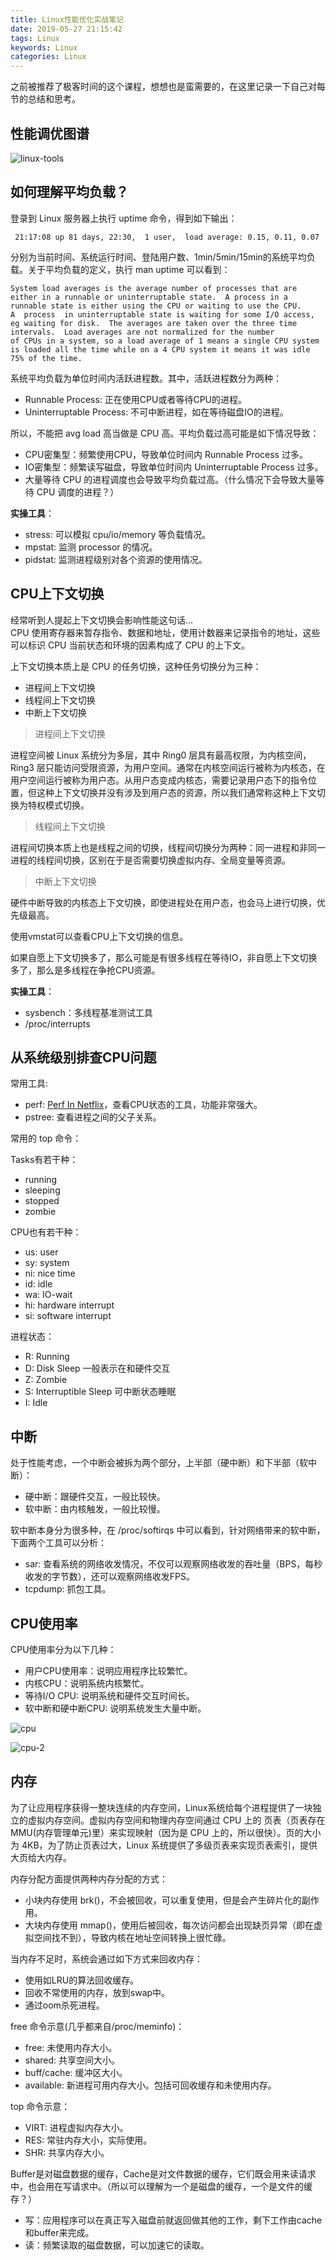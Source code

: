 ```yaml
---
title: Linux性能优化实战笔记
date: 2019-05-27 21:15:42
tags: Linux
keywords: Linux
categories: Linux
---
```

之前被推荐了极客时间的这个课程，想想也是蛮需要的，在这里记录一下自己对每节的总结和思考。

## 性能调优图谱

![linux-tools](http://www.liaojiayi.com/assets/linux-tools.png)

## 如何理解平均负载？

登录到 Linux 服务器上执行 uptime 命令，得到如下输出：

```
 21:17:08 up 81 days, 22:30,  1 user,  load average: 0.15, 0.11, 0.07
```

分别为当前时间、系统运行时间、登陆用户数、1min/5min/15min的系统平均负载。关于平均负载的定义，执行 man uptime 可以看到：

```
System load averages is the average number of processes that are either in a runnable or uninterruptable state.  A process in a runnable state is either using the CPU or waiting to use the CPU.
A  process  in uninterruptable state is waiting for some I/O access, eg waiting for disk.  The averages are taken over the three time intervals.  Load averages are not normalized for the number
of CPUs in a system, so a load average of 1 means a single CPU system is loaded all the time while on a 4 CPU system it means it was idle 75% of the time.
```

系统平均负载为单位时间内活跃进程数。其中，活跃进程数分为两种：

* Runnable Process: 正在使用CPU或者等待CPU的进程。
* Uninterruptable Process: 不可中断进程，如在等待磁盘IO的进程。

所以，不能把 avg load 高当做是 CPU 高。平均负载过高可能是如下情况导致：

* CPU密集型：频繁使用CPU，导致单位时间内 Runnable Process 过多。
* IO密集型：频繁读写磁盘，导致单位时间内 Uninterruptable Process 过多。
* 大量等待 CPU 的进程调度也会导致平均负载过高。（什么情况下会导致大量等待 CPU 调度的进程？）


**实操工具**：

* stress: 可以模拟 cpu/io/memory 等负载情况。
* mpstat: 监测 processor 的情况。
* pidstat: 监测进程级别对各个资源的使用情况。




## CPU上下文切换

经常听到人提起上下文切换会影响性能这句话...  
CPU 使用寄存器来暂存指令、数据和地址，使用计数器来记录指令的地址，这些可以标识 CPU 当前状态和环境的因素构成了 CPU 的上下文。

上下文切换本质上是 CPU 的任务切换，这种任务切换分为三种：

* 进程间上下文切换
* 线程间上下文切换
* 中断上下文切换

> 进程间上下文切换

进程空间被 Linux 系统分为多层，其中 Ring0 层具有最高权限，为内核空间，Ring3 层只能访问受限资源，为用户空间。通常在内核空间运行被称为内核态，在用户空间运行被称为用户态。从用户态变成内核态，需要记录用户态下的指令位置，但这种上下文切换并没有涉及到用户态的资源，所以我们通常称这种上下文切换为特权模式切换。

> 线程间上下文切换

进程间切换本质上也是线程之间的切换，线程间切换分为两种：同一进程和非同一进程的线程间切换，区别在于是否需要切换虚拟内存、全局变量等资源。

> 中断上下文切换

硬件中断导致的内核态上下文切换，即使进程处在用户态，也会马上进行切换，优先级最高。

使用vmstat可以查看CPU上下文切换的信息。

如果自愿上下文切换多了，那么可能是有很多线程在等待IO，非自愿上下文切换多了，那么是多线程在争抢CPU资源。

**实操工具**：

* sysbench：多线程基准测试工具
* /proc/interrupts



## 从系统级别排查CPU问题

常用工具:

* perf: [Perf In Netflix](https://www.youtube.com/watch?time_continue=1286&v=UVM3WX8Lq2k)，查看CPU状态的工具，功能非常强大。
* pstree: 查看进程之间的父子关系。

常用的 top 命令：

Tasks有若干种：

* running
* sleeping
* stopped
* zombie

CPU也有若干种：

* us: user
* sy: system
* ni: nice time
* id: idle
* wa: IO-wait
* hi: hardware interrupt
* si: software interrupt



进程状态：

* R: Running 
* D: Disk Sleep 一般表示在和硬件交互
* Z: Zombie 
* S: Interruptible Sleep 可中断状态睡眠
* I: Idle

## 中断

处于性能考虑，一个中断会被拆为两个部分，上半部（硬中断）和下半部（软中断）：

* 硬中断：跟硬件交互，一般比较快。
* 软中断：由内核触发，一般比较慢。

软中断本身分为很多种，在 /proc/softirqs 中可以看到，针对网络带来的软中断，下面两个工具可以分析：

* sar: 查看系统的网络收发情况，不仅可以观察网络收发的吞吐量（BPS，每秒收发的字节数），还可以观察网络收发FPS。
* tcpdump: 抓包工具。


## CPU使用率

CPU使用率分为以下几种：

* 用户CPU使用率：说明应用程序比较繁忙。
* 内核CPU：说明系统内核繁忙。
* 等待I/O CPU: 说明系统和硬件交互时间长。
* 软中断和硬中断CPU: 说明系统发生大量中断。

![cpu](http://www.liaojiayi.com/assets/geek-11.png)

![cpu-2](http://www.liaojiayi.com/assets/geek-11-2.png)



## 内存

为了让应用程序获得一整块连续的内存空间，Linux系统给每个进程提供了一块独立的虚拟内存空间。虚拟内存空间和物理内存空间通过 CPU 上的 页表（页表存在MMU(内存管理单元)里）来实现映射（因为是 CPU 上的，所以很快）。页的大小为 4KB，为了防止页表过大，Linux 系统提供了多级页表来实现页表索引，提供大页给大内存。  

内存分配方面提供两种内存分配的方式：

* 小块内存使用 brk()，不会被回收，可以重复使用，但是会产生碎片化的副作用。
* 大块内存使用 mmap()，使用后被回收，每次访问都会出现缺页异常（即在虚拟空间找不到），导致内核在地址空间转换上很忙碌。

当内存不足时，系统会通过如下方式来回收内存：

* 使用如LRU的算法回收缓存。
* 回收不常使用的内存，放到swap中。
* 通过oom杀死进程。

free 命令示意(几乎都来自/proc/meminfo)：

* free: 未使用内存大小。
* shared: 共享空间大小。
* buff/cache: 缓冲区大小。
* available: 新进程可用内存大小。包括可回收缓存和未使用内存。

top 命令示意：

* VIRT: 进程虚拟内存大小。
* RES: 常驻内存大小，实际使用。
* SHR: 共享内存大小。

Buffer是对磁盘数据的缓存，Cache是对文件数据的缓存，它们既会用来读请求中，也会用在写请求中。（所以可以理解为一个是磁盘的缓存，一个是文件的缓存？）

* 写：应用程序可以在真正写入磁盘前就返回做其他的工作，剩下工作由cache和buffer来完成。
* 读：频繁读取的磁盘数据，可以加速它的读取。






